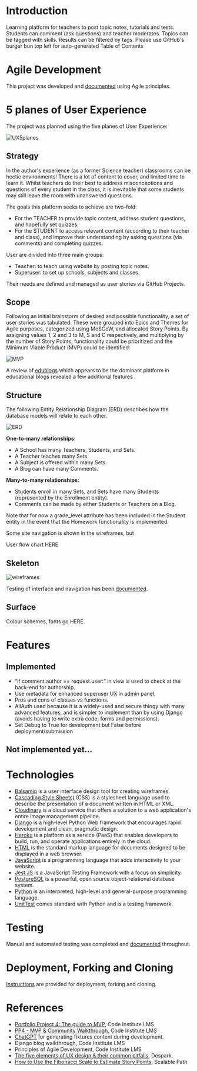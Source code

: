 # Introduction 
Learning platform for teachers to post topic notes, tutorials and tests. Students can comment (ask questions) and teacher moderates.
Topics can be tagged with skills. Results can be filtered by tags.
Please use GitHub's burger bun top left for auto-generated Table of Contents

# Agile Development
This project was developed and [documented](docs/AGILE.md) using Agile principles.

# 5 planes of User Experience
The project was planned using the five planes of User Experience:

![UX5planes](/docs/UX5planes.png)

## Strategy

In the author's experience (as a former Science teacher) classrooms can be hectic environments! There is a lot of content to cover, and limited time to learn it. Whilst teachers do their best to address misconceptions and questions of every student in the class, it is inevitable that some students may still leave the room with unanswered questions.

The goals this platform seeks to achieve are two-fold:
- For the TEACHER to provide topic content, address student questions, and hopefully set quizzes.
- For the STUDENT to access relevant content (according to their teacher and class), and improve their understanding by asking questions (via comments) and completing quizzes.

User are divided into three main groups:
- Teacher: to teach using website by posting topic notes.
- Superuser: to set up schools, subjects and classes.

Their needs are defined and managed as user stories via GitHub Projects.

## Scope

Following an initial brainstorm of desired and possible functionality, a set of user stories was tabulated. These were grouped into Epics and Themes for Agile purposes,  categorized using MoSCoW, and allocated Story Points. By assigning values 1, 2 and 3 to M, S and C respectively, and multiplying by the number of Story Points, functionality could be prioritized and the Minimum Viable Product (MVP) could be identified:

![MVP](/docs/MVP.png)

A review of [edublogs](https://edublogs.org/) which appears to be the dominant platform in educational blogs revealed a few additional features . 

## Structure

The following Entity Relationship Diagram (ERD) describes how the database models will relate to each other.

![ERD](/docs/ERD/whiteboard_ERD.png)

**One-to-many relationships:**

- A School has many Teachers, Students, and Sets.
- A Teacher teaches many Sets.
- A Subject is offered within many Sets.
- A Blog can have many Comments.

**Many-to-many relationships:**

- Students enroll in many Sets, and Sets have many Students (represented by the Enrollment entity).
- Comments can be made by either Students or Teachers on a Blog.

Note that for now a grade_level attribute has been included in the Student entity in the event that the Homework functionality is implemented. 

Some site navigation is shown in the wireframes, but 

User flow chart HERE

## Skeleton

![wireframes](/docs/wireframes/wireframes-user-journey.png)

Testing of interface and navigation has been [documented](docs/TESTING.md).

## Surface

Colour schemes, fonts go HERE.

# Features
## Implemented
- “if comment.author == request.user:” in view is used to check at the back-end for authorship.
- Use metadata for enhanced superuser UX in admin panel.
- Pros and cons of classes vs functions.
- AllAuth used because it is a widely-used and secure thingy with many advanced features, and is simpler to implement than by using Django (avoids having to write extra code, forms and permissions).
- Set Debug to True for development but False before deployment/submission

## Not implemented yet...

# Technologies
- [Balsamiq](https://balsamiq.com/) is a user interface design tool for creating wireframes.
- [Cascading Style Sheets)](https://www.w3.org/Style/CSS/Overview.en.html) (CSS) is a stylesheet language used to describe the presentation of a document written in HTML or XML.
- [Cloudinary](https://cloudinary.com/) is a cloud service that offers a solution to a web application's entire image management pipeline.
- [Django](https://www.djangoproject.com/) is a high-level Python Web framework that encourages rapid development and clean, pragmatic design.
- [Heroku](https://www.heroku.com/) is a platform as a service (PaaS) that enables developers to build, run, and operate applications entirely in the cloud.
- [HTML](https://html.spec.whatwg.org/) is the standard markup language for documents designed to be displayed in a web browser.
- [JavaScript](https://www.javascript.com/) is a programming language that adds interactivity to your website.
- [Jest JS](https://jestjs.io/) is a JavaScript Testing Framework with a focus on simplicity.
- [PostgreSQL](https://www.postgresql.org/) is a powerful, open source object-relational database system.
- [Python](https://www.python.org/) is an interpreted, high-level and general-purpose programming language.
- [UnitTest](https://docs.python.org/3/library/unittest.html) comes standard with Python and is a testing framework.

# Testing

Manual and automated testing was completed and [documented](docs/TESTING.md) throughout.

# Deployment, Forking and Cloning

[Instructions](docs/DEPLOYMENT.md) are provided for deployment, forking and cloning.

# References
- [Portfolio Project 4: The guide to MVP](https://www.youtube.com/watch?v=vIv1c6RLBac), Code Institute LMS
- [PP4 - MVP & Community Walkthrough](https://app.box.com/s/s6xkp4gp3d9orwkp9fp4ep0igdcwsjm7), Code Institute LMS
- [ChatGPT](https://chat.openai.com/) for generating fixtures content during development.
- Django blog walkthrough, Code Institute LMS
- Principles of Agile Development, Code Institute LMS
- [The five elements of UX design & their common pitfalls](https://despark.com/blog/five-elements-ux-design-common-pitfalls), Despark.
- [How to Use the Fibonacci Scale to Estimate Story Points](https://www.scalablepath.com/project-management/agile-points-fibonacci-sequence), Scalable Path
